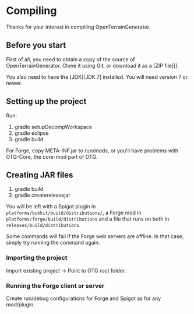 # Compiling
Thanks for your interest in compiling OpenTerrainGenerator.

## Before you start
First of all, you need to obtain a copy of the source of OpenTerrainGenerator. Clone
it using Git, or download it as a [ZIP file][].

You also need to have the [JDK][JDK 7] installed. You will need version 7 or
newer.

## Setting up the project
Run:
1. gradle setupDecompWorkspace
2. gradle eclipse
3. gradle build

For Forge, copy META-INF.jar to run/mods, or you'll have problems with OTG-Core, the core-mod part of OTG.

## Creating JAR files

1. gradle build
2. gradle createreleasejar

You will be left with a Spigot plugin in `platforms/bukkit/build/distributions/`,
a Forge mod in `platforms/forge/build/distributions` and a file that runs
on both in `releases/build/distributions`.

Some commands will fail if the Forge web servers are offline. In that
case, simply try running the command again.

### Importing the project
Import existing project -> Point to OTG root folder.

### Running the Forge client or server
Create run/debug configurations for Forge and Spigot as for any mod/plugin.